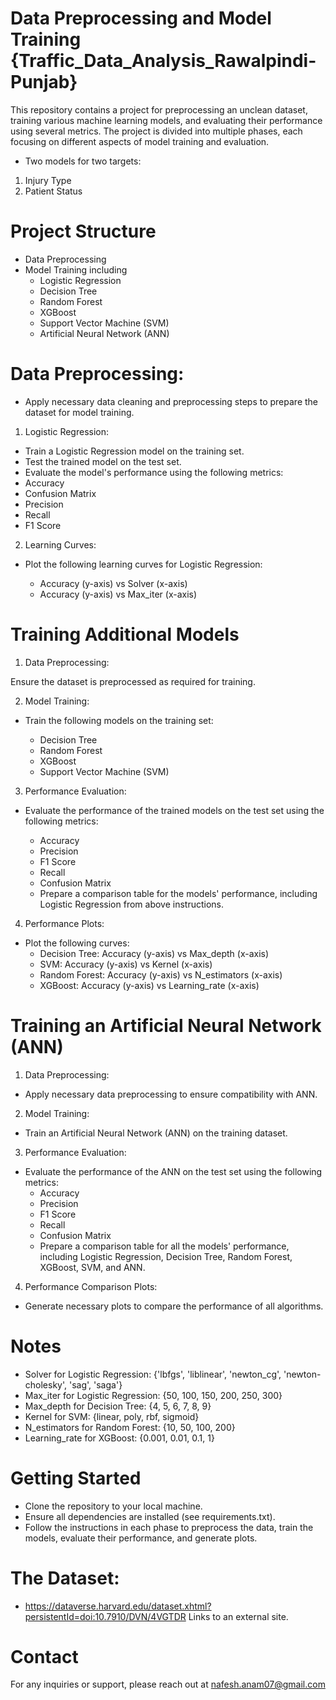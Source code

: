 # Data Preprocessing and Model Training {Traffic_Data_Analysis_Rawalpindi-Punjab}

This repository contains a project for preprocessing an unclean dataset, training various machine learning models, and evaluating their performance using several metrics. The project is divided into multiple phases, each focusing on different aspects of model training and evaluation.

- Two models for two targets:
1. Injury Type
2. Patient Status 


# Project Structure

   - Data Preprocessing 
   - Model Training including  
       - Logistic Regression
       - Decision Tree
       - Random Forest
       - XGBoost
       - Support Vector Machine (SVM)
       - Artificial Neural Network (ANN)
         


#  Data Preprocessing:


   - Apply necessary data cleaning and preprocessing steps to prepare the dataset for model training.
     

1.   Logistic Regression:

  - Train a Logistic Regression model on the training set.
  - Test the trained model on the test set.
  - Evaluate the model's performance using the following metrics:
  - Accuracy
  - Confusion Matrix
  - Precision
  - Recall
  - F1 Score

  
2.   Learning Curves:

- Plot the following learning curves for Logistic Regression:
  
   - Accuracy (y-axis) vs Solver (x-axis)
   - Accuracy (y-axis) vs Max_iter (x-axis)


  
# Training Additional Models

1. Data Preprocessing:

Ensure the dataset is preprocessed as required for training.

2.  Model Training:

- Train the following models on the training set:

   - Decision Tree
   - Random Forest
   - XGBoost
   - Support Vector Machine (SVM)


  
3.  Performance Evaluation:
   

- Evaluate the performance of the trained models on the test set using the following metrics:

    - Accuracy
    - Precision
    - F1 Score
    - Recall
    - Confusion Matrix
    - Prepare a comparison table for the models' performance, including Logistic Regression from above instructions.



4. Performance Plots:

- Plot the following curves:
   - Decision Tree: Accuracy (y-axis) vs Max_depth (x-axis)
   - SVM: Accuracy (y-axis) vs Kernel (x-axis)
   - Random Forest: Accuracy (y-axis) vs N_estimators (x-axis)
   - XGBoost: Accuracy (y-axis) vs Learning_rate (x-axis)
 

     
# Training an Artificial Neural Network (ANN)


1. Data Preprocessing:

 - Apply necessary data preprocessing to ensure compatibility with ANN.


  
2. Model Training:

 - Train an Artificial Neural Network (ANN) on the training dataset.


  
3. Performance Evaluation:

- Evaluate the performance of the ANN on the test set using the following metrics:
   - Accuracy
   - Precision
   - F1 Score
   - Recall
   - Confusion Matrix
   - Prepare a comparison table for all the models' performance, including Logistic Regression, Decision Tree, Random Forest, XGBoost, SVM, and ANN.
 
     
4. Performance Comparison Plots:

- Generate necessary plots to compare the performance of all algorithms.
  


# Notes

- Solver for Logistic Regression: {'lbfgs', 'liblinear', 'newton_cg', 'newton-cholesky', 'sag', 'saga'}
- Max_iter for Logistic Regression: {50, 100, 150, 200, 250, 300}
- Max_depth for Decision Tree: {4, 5, 6, 7, 8, 9}
- Kernel for SVM: {linear, poly, rbf, sigmoid}
- N_estimators for Random Forest: {10, 50, 100, 200}
- Learning_rate for XGBoost: {0.001, 0.01, 0.1, 1}


# Getting Started
- Clone the repository to your local machine.
- Ensure all dependencies are installed (see requirements.txt).
- Follow the instructions in each phase to preprocess the data, train the models, evaluate their performance, and generate plots.


# The Dataset:
   - https://dataverse.harvard.edu/dataset.xhtml?persistentId=doi:10.7910/DVN/4VGTDR Links to an external site. 



# Contact

For any inquiries or support, please reach out at nafesh.anam07@gmail.com

